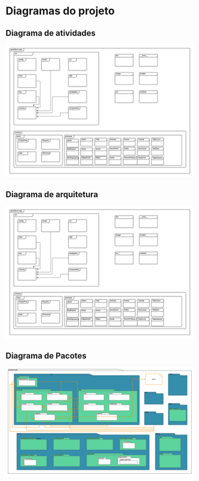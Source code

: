 # Diagramas do projeto

## Diagrama de atividades

![Diagrama de atividades](./assets/diagramaArquitetura.png)

## Diagrama de arquitetura

![Diagrama de arquitetura](./assets/diagramaArquitetura.png)

## Diagrama de Pacotes

![Diagrama de pacotes](./assets/diagramaPacotes.png)

